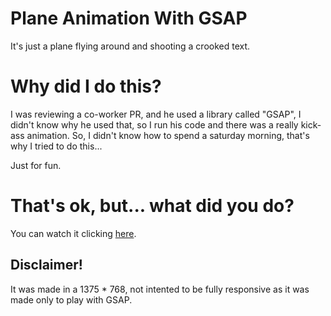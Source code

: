 # Plane Animation With GSAP
It's just a plane flying around and shooting a crooked text.

# Why did I do this?
I was reviewing a co-worker PR, and he used a library called "GSAP", I didn't know why he used that, so I run his code and there was a really kick-ass animation. So, I didn't know how to spend a saturday morning, that's why I tried to do this... 

Just for fun.

# That's ok, but... what did you do?
You can watch it clicking [here](https://crisycochea.github.io/Plane-Animation-GSAP/).

## Disclaimer!
It was made in a 1375 * 768, not intented to be fully responsive as it was made only to play with GSAP.
